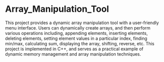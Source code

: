 # Array_Manipulation_Tool

This project provides a dynamic array manipulation tool with a user-friendly menu interface. Users can dynamically create arrays, and then perform various operations including, appending elements, inserting elements, deleting elements, setting element values in a particular index, finding min/max, calculating sum, displaying the array, shifting, reverse, etc. This project is implemented in C++, and serves as a practical example of dynamic memory management and array manipulation techniques. 

